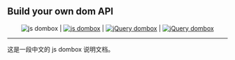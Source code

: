## Build your own dom API
<p align="center">
  <span><img src="https://img.shields.io/badge/js%20dombox-%E4%B8%AD%E6%96%87-yellow" alt="js dombox"></span> |
  <a href="https://github.com/yingjieweb/dombox/tree/master/lang/english/jsdom"><img src="https://img.shields.io/badge/dombox-%E8%8B%B1%E6%96%87-yellow" alt="js dombox"></a> |
  <a href="https://github.com/yingjieweb/dombox/tree/master/lang/chinese/jqdom"><img src="https://img.shields.io/badge/jQuery%20dombox-%E4%B8%AD%E6%96%87-blue" alt="jQuery dombox"></a> |
  <a href="https://github.com/yingjieweb/dombox/tree/master/lang/english/jqdom"><img src="https://img.shields.io/badge/jQuery%20dombox-%E8%8B%B1%E6%96%87-blue" alt="jQuery dombox"></a>
</p>

------

这是一段中文的 js dombox 说明文档。